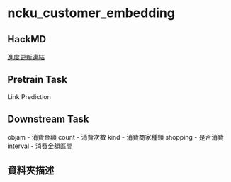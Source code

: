 # ncku_customer_embedding

## HackMD 
[進度更新連結](https://hackmd.io/@udothemath/ncku_embedding_ext)

## Pretrain Task

Link Prediction



## Downstream Task

objam - 消費金額
count - 消費次數
kind - 消費商家種類
shopping - 是否消費
interval - 消費金額區間


## 資料夾描述
